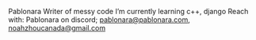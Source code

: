 Pablonara
Writer of messy code
I’m currently learning c++, django
Reach with: Pablonara on discord; pablonara@pablonara.com, noahzhoucanada@gmail.com

<!---
Pablonara/Pablonara is a ✨ special ✨ repository because its `README.md` (this file) appears on your GitHub profile.
You can click the Preview link to take a look at your changes.
--->
